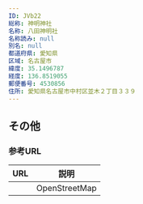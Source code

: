 ```yaml
---
ID: JVb22
総称: 神明神社
名称: 八田神明社
名称読み: null
別名: null
都道府県: 愛知県
区域: 名古屋市
緯度: 35.1496787
経度: 136.8519055
郵便番号: 4530856
住所: 愛知県名古屋市中村区並木２丁目３３９
---
```


## その他

### 参考URL

| URL | 説明          |
| --- | ------------- |
|     | OpenStreetMap |
